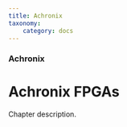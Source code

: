 ```yaml
---
title: Achronix
taxonomy:
    category: docs
---
```


### Achronix

# Achronix FPGAs

Chapter description.